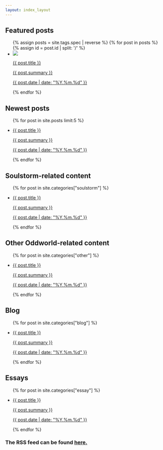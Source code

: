 ```yaml
---
layout: index_layout
---
```


<div class="category featured">
<h2>Featured posts</h2>
<ul>
{% assign posts = site.tags.spec | reverse %}
{% for post in posts %}
    {% assign id = post.id | split: '/' %}
    <li>
    <a href="{{ post.url }}">
        <div>
        <img src="/imgs/thumbs/{{id[1]}}.webp">
        </div>
        <p title="{{ post.title }}" class="link">{{ post.title }}</p>
        <p class="content"> {{ post.summary }} </p>
        <p class="date">{{ post.date | date: "%Y.%m.%d" }}</p>
    </a>
    </li>
{% endfor %}
</ul>
</div>

<div class="category">
    <h2>Newest posts</h2>
    <ul>
    {% for post in site.posts limit:5 %}
    <li>
    <a href="{{ post.url }}">
        <p title="{{ post.title }}" class="link">{{ post.title }}</p>
        <p class="content"> {{ post.summary }} </p>
        <p class="date">{{ post.date | date: "%Y.%m.%d" }}</p>
    </a>
    </li>
    {% endfor %}
    </ul>
</div>

<div class="category">
    <h2>Soulstorm-related content</h2>
    <ul>
    {% for post in site.categories["soulstorm"] %}
    <li>
    <a href="{{ post.url }}">
        <p title="{{ post.title }}" class="link">{{ post.title }}</p>
        <p class="content"> {{ post.summary }} </p>
        <p class="date">{{ post.date | date: "%Y.%m.%d" }}</p>
    </a>
    </li>
    {% endfor %}
    </ul>
</div>

<div class="category">
    <h2>Other Oddworld-related content</h2>
    <ul>
    {% for post in site.categories["other"] %}
    <li>
    <a href="{{ post.url }}">
        <p title="{{ post.title }}" class="link">{{ post.title }}</p>
        <p class="content"> {{ post.summary }} </p>
        <p class="date">{{ post.date | date: "%Y.%m.%d" }}</p>
    </a>
    </li>
    {% endfor %}
    </ul>
</div>

<div class="category">
    <h2>Blog</h2>
    <ul>
    {% for post in site.categories["blog"] %}
    <li>
    <a href="{{ post.url }}">
        <p title="{{ post.title }}" class="link">{{ post.title }}</p>
        <p class="content"> {{ post.summary }} </p>
        <p class="date">{{ post.date | date: "%Y.%m.%d" }}</p>
    </a>
    </li>
    {% endfor %}
    </ul>
</div>

<div class="category">
    <h2>Essays</h2>
    <ul>
    {% for post in site.categories["essay"] %}
    <li>
    <a href="{{ post.url }}">
        <p title="{{ post.title }}" class="link">{{ post.title }}</p>
        <p class="content"> {{ post.summary }} </p>
        <p class="date">{{ post.date | date: "%Y.%m.%d" }}</p>
    </a>
    </li>
    {% endfor %}
    </ul>
</div>

<h3 id="rss">The RSS feed can be found <a href="/feed">here.</a></h3>
